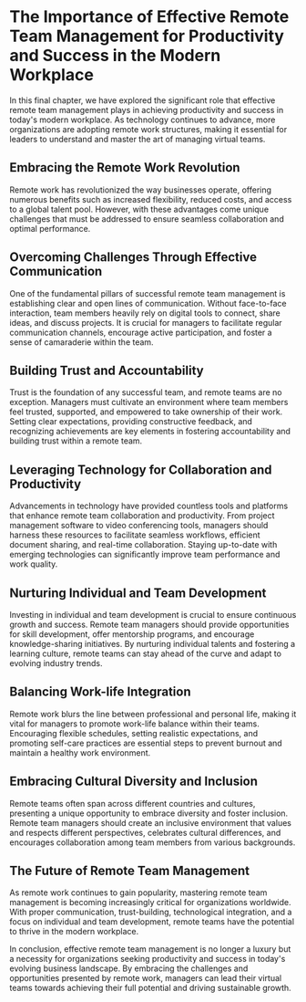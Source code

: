 The Importance of Effective Remote Team Management for Productivity and Success in the Modern Workplace
================================================================================================================================================================

In this final chapter, we have explored the significant role that effective remote team management plays in achieving productivity and success in today's modern workplace. As technology continues to advance, more organizations are adopting remote work structures, making it essential for leaders to understand and master the art of managing virtual teams.

Embracing the Remote Work Revolution
------------------------------------

Remote work has revolutionized the way businesses operate, offering numerous benefits such as increased flexibility, reduced costs, and access to a global talent pool. However, with these advantages come unique challenges that must be addressed to ensure seamless collaboration and optimal performance.

Overcoming Challenges Through Effective Communication
-----------------------------------------------------

One of the fundamental pillars of successful remote team management is establishing clear and open lines of communication. Without face-to-face interaction, team members heavily rely on digital tools to connect, share ideas, and discuss projects. It is crucial for managers to facilitate regular communication channels, encourage active participation, and foster a sense of camaraderie within the team.

Building Trust and Accountability
---------------------------------

Trust is the foundation of any successful team, and remote teams are no exception. Managers must cultivate an environment where team members feel trusted, supported, and empowered to take ownership of their work. Setting clear expectations, providing constructive feedback, and recognizing achievements are key elements in fostering accountability and building trust within a remote team.

Leveraging Technology for Collaboration and Productivity
--------------------------------------------------------

Advancements in technology have provided countless tools and platforms that enhance remote team collaboration and productivity. From project management software to video conferencing tools, managers should harness these resources to facilitate seamless workflows, efficient document sharing, and real-time collaboration. Staying up-to-date with emerging technologies can significantly improve team performance and work quality.

Nurturing Individual and Team Development
-----------------------------------------

Investing in individual and team development is crucial to ensure continuous growth and success. Remote team managers should provide opportunities for skill development, offer mentorship programs, and encourage knowledge-sharing initiatives. By nurturing individual talents and fostering a learning culture, remote teams can stay ahead of the curve and adapt to evolving industry trends.

Balancing Work-life Integration
-------------------------------

Remote work blurs the line between professional and personal life, making it vital for managers to promote work-life balance within their teams. Encouraging flexible schedules, setting realistic expectations, and promoting self-care practices are essential steps to prevent burnout and maintain a healthy work environment.

Embracing Cultural Diversity and Inclusion
------------------------------------------

Remote teams often span across different countries and cultures, presenting a unique opportunity to embrace diversity and foster inclusion. Remote team managers should create an inclusive environment that values and respects different perspectives, celebrates cultural differences, and encourages collaboration among team members from various backgrounds.

The Future of Remote Team Management
------------------------------------

As remote work continues to gain popularity, mastering remote team management is becoming increasingly critical for organizations worldwide. With proper communication, trust-building, technological integration, and a focus on individual and team development, remote teams have the potential to thrive in the modern workplace.

In conclusion, effective remote team management is no longer a luxury but a necessity for organizations seeking productivity and success in today's evolving business landscape. By embracing the challenges and opportunities presented by remote work, managers can lead their virtual teams towards achieving their full potential and driving sustainable growth.
